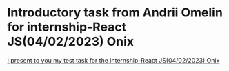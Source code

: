 # Introductory task from Andrii Omelin for internship-React JS(04/02/2023) Onix

[I present to you my test task for the internship-React JS(04/02/2023) Onix](https://andromelin.github.io/internshipRJS-2023/)